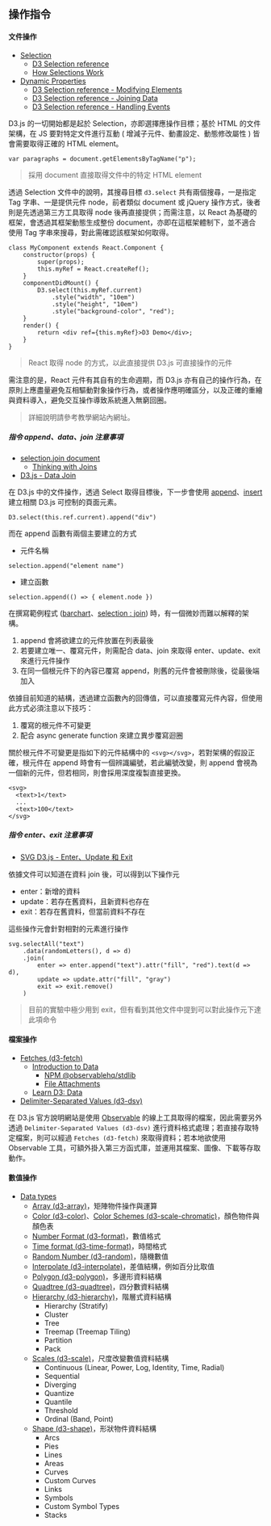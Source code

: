 ## 操作指令

#### 文件操作

+ [Selection](https://d3js.org/#selections)
    - [D3 Selection reference](https://github.com/d3/d3-selection/blob/v1.4.1/README.md#selection)
    - [How Selections Work](https://bost.ocks.org/mike/selection/)
+ [Dynamic Properties](https://d3js.org/#properties)
    - [D3 Selection reference - Modifying Elements](https://github.com/d3/d3-selection/blob/v1.4.1/README.md#modifying-elements)
    - [D3 Selection reference - Joining Data](https://github.com/d3/d3-selection/blob/v1.4.1/README.md#joining-data)
    - [D3 Selection reference - Handling Events](https://github.com/d3/d3-selection/blob/v1.4.1/README.md#handling-events)

D3.js 的一切開始都是起於 Selection，亦即選擇應操作目標；基於 HTML 的文件架構，在 JS 要對特定文件進行互動 ( 增減子元件、動畫設定、動態修改屬性 ) 皆會需要取得正確的 HTML element。

```
var paragraphs = document.getElementsByTagName("p");
```
> 採用 document 直接取得文件中的特定 HTML element

透過 Selection 文件中的說明，其搜尋目標 ```d3.select``` 共有兩個搜尋，一是指定 Tag 字串、一是提供元件 node，前者類似 document 或 jQuery 操作方式，後者則是先透過第三方工具取得 node 後再直接提供；而需注意，以 React 為基礎的框架，會透過其框架動態生成整份 document，亦即在這框架體制下，並不適合使用 Tag 字串來搜尋，對此需確認該框架如何取得。

```
class MyComponent extends React.Component {
    constructor(props) {
        super(props);
        this.myRef = React.createRef();
    }
    componentDidMount() {
        D3.select(this.myRef.current)
            .style("width", "10em")
            .style("height", "10em")
            .style("background-color", "red");
    }
    render() {
        return <div ref={this.myRef}>D3 Demo</div>;
    }
}
```
> React 取得 node 的方式，以此直接提供 D3.js 可直接操作的元件

需注意的是，React 元件有其自有的生命週期，而 D3.js 亦有自己的操作行為，在原則上應盡量避免互相驅動對象操作行為，或者操作應明確區分，以及正確的重繪與資料導入，避免交互操作導致系統進入無窮回圈。
> 詳細說明請參考教學網站內網址。

##### 指令 append、data、join 注意事項

+ [selection.join document](https://observablehq.com/@d3/selection-join)
    - [Thinking with Joins](https://bost.ocks.org/mike/join/)
+ [D3.js - Data Join](https://www.tutorialspoint.com/d3js/d3js_data_join.htm)

在 D3.js 中的文件操作，透過 Select 取得目標後，下一步會使用 [append](https://github.com/d3/d3-selection/blob/master/README.md#selection_append)、[insert](https://github.com/d3/d3-selection/blob/master/README.md#selection_insert) 建立相關 D3.js 可控制的頁面元素。

```
D3.select(this.ref.current).append("div")
```

而在 append 函數有兩個主要建立的方式

+ 元件名稱
```
selection.append("element name")
```

+ 建立函數
```
selection.append(() => { element.node })
```

在撰寫範例程式 ([barchart](./src/pages/barchart.jsx)、[selection : join](./src/pages/selection-join.jsx)) 時，有一個微妙而難以解釋的架構。

1. append 會將欲建立的元件放置在列表最後
2. 若要建立唯一、覆寫元件，則需配合 data、join 來取得 enter、update、exit 來進行元件操作
3. 在同一個根元件下的內容已覆寫 append，則舊的元件會被刪除後，從最後端加入

依據目前知道的結構，透過建立函數內的回傳值，可以直接覆寫元件內容，但使用此方式必須注意以下技巧：

1. 覆寫的根元件不可變更
2. 配合 async generate function 來建立異步覆寫迴圈

關於根元件不可變更是指如下的元件結構中的 ```<svg></svg>```，若對架構的假設正確，根元件在 append 時會有一個辨識編號，若此編號改變，則 append 會視為一個新的元件，但若相同，則會採用深度複製直接更換。

```
<svg>
  <text>1</text>
  ...
  <text>100</text>
</svg>
```

##### 指令 enter、exit 注意事項

+ [SVG D3.js - Enter、Update 和 Exit](https://www.oxxostudio.tw/articles/201509/svg-d3-18-enter-update-exit.html)

依據文件可以知道在資料 join 後，可以得到以下操作元

+ enter：新增的資料
+ update：若存在舊資料，且新資料也存在
+ exit：若存在舊資料，但當前資料不存在

這些操作元會針對相對的元素進行操作

```
svg.selectAll("text")
    .data(randomLetters(), d => d)
    .join(
        enter => enter.append("text").attr("fill", "red").text(d => d),
        update => update.attr("fill", "gray")
        exit => exit.remove()
    )
```
> 目前的實驗中極少用到 exit，但有看到其他文件中提到可以對此操作元下達此項命令

#### 檔案操作

+ [Fetches (d3-fetch)](https://github.com/d3/d3-fetch/tree/v1.1.2)
    - [Introduction to Data](https://observablehq.com/@observablehq/introduction-to-data)
        + [NPM @observablehq/stdlib](https://www.npmjs.com/package/@observablehq/stdlib)
        + [File Attachments](https://observablehq.com/@observablehq/file-attachments)
    - [Learn D3: Data](https://observablehq.com/@d3/learn-d3-data?collection=@d3/learn-d3)
+ [Delimiter-Separated Values (d3-dsv)](https://github.com/d3/d3-dsv/tree/v1.2.0)

在 D3.js 官方說明網站是使用 [Observable](https://observablehq.com/) 的線上工具取得的檔案，因此需要另外透過 ```Delimiter-Separated Values (d3-dsv)``` 進行資料格式處理；若直接存取特定檔案，則可以經過 ```Fetches (d3-fetch)``` 來取得資料；若本地欲使用 Observable 工具，可額外掛入第三方函式庫，並運用其檔案、圖像、下載等存取動作。

#### 數值操作

+ [Data types](https://alignedleft.com/tutorials/d3/data-types)
    - [Array (d3-array)](https://github.com/d3/d3-array/blob/master/README.md)，矩陣物件操作與運算
    - [Color (d3-color)](https://github.com/d3/d3-color/blob/v2.0.0/README.md)、[Color Schemes (d3-scale-chromatic)](https://github.com/d3/d3-scale-chromatic/blob/v2.0.0/README.md)，顏色物件與顏色表
    - [Number Format (d3-format)](https://github.com/d3/d3-format/blob/v2.0.0/README.md)，數值格式
    - [Time format (d3-time-format)](https://github.com/d3/d3-time-format/blob/v3.0.0/README.md)，時間格式
    - [Random Number (d3-random)](https://github.com/d3/d3-random/blob/v2.2.0/README.md)，隨機數值
    - [Interpolate (d3-interpolate)](https://github.com/d3/d3-interpolate/blob/master/README.md)，差值結構，例如百分比取值
    - [Polygon (d3-polygon)](https://github.com/d3/d3-polygon/blob/v2.0.0/README.md)，多邊形資料結構
    - [Quadtree (d3-quadtree)](https://github.com/d3/d3-quadtree/blob/v2.0.0/README.md)，四分數資料結構
    - [Hierarchy (d3-hierarchy)](https://github.com/d3/d3-hierarchy/blob/v2.0.0/README.md)，階層式資料結構
        + Hierarchy (Stratify)
        + Cluster
        + Tree
        + Treemap (Treemap Tiling)
        + Partition
        + Pack
    - [Scales (d3-scale)](https://github.com/d3/d3-scale/blob/v3.2.2/README.md)，尺度改變數值資料結構
        + Continuous (Linear, Power, Log, Identity, Time, Radial)
        + Sequential
        + Diverging
        + Quantize
        + Quantile
        + Threshold
        + Ordinal (Band, Point)
    - [Shape (d3-shape)](https://github.com/d3/d3-shape/blob/v2.0.0/README.md)，形狀物件資料結構
        + Arcs
        + Pies
        + Lines
        + Areas
        + Curves
        + Custom Curves
        + Links
        + Symbols
        + Custom Symbol Types
        + Stacks
